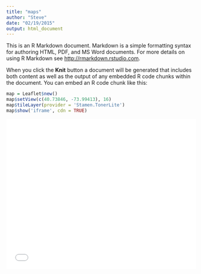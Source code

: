 ```yaml
---
title: "maps"
author: "Steve"
date: "02/19/2015"
output: html_document
---
```


This is an R Markdown document. Markdown is a simple formatting syntax for authoring HTML, PDF, and MS Word documents. For more details on using R Markdown see <http://rmarkdown.rstudio.com>.

When you click the **Knit** button a document will be generated that includes both content as well as the output of any embedded R code chunks within the document. You can embed an R code chunk like this:


```r
map = Leaflet$new()
map$setView(c(40.73846, -73.99413), 16)
map$tileLayer(provider = 'Stamen.TonerLite')
map$show('iframe', cdn = TRUE)
```

<iframe src=' figure/unnamed-chunk-1-1.html ' scrolling='no' frameBorder='0' seamless class='rChart leaflet ' id=iframe- chartc88a9a7671 ></iframe> <style>iframe.rChart{ width: 100%; height: 400px;}</style>
